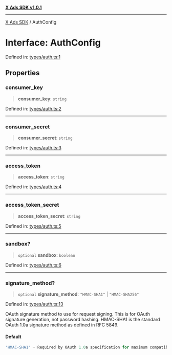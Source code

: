 [**X Ads SDK v1.0.1**](../README.md)

***

[X Ads SDK](../globals.md) / AuthConfig

# Interface: AuthConfig

Defined in: [types/auth.ts:1](https://github.com/kage1020/x-ads-sdk/blob/main/src/types/auth.ts#L1)

## Properties

### consumer\_key

> **consumer\_key**: `string`

Defined in: [types/auth.ts:2](https://github.com/kage1020/x-ads-sdk/blob/main/src/types/auth.ts#L2)

***

### consumer\_secret

> **consumer\_secret**: `string`

Defined in: [types/auth.ts:3](https://github.com/kage1020/x-ads-sdk/blob/main/src/types/auth.ts#L3)

***

### access\_token

> **access\_token**: `string`

Defined in: [types/auth.ts:4](https://github.com/kage1020/x-ads-sdk/blob/main/src/types/auth.ts#L4)

***

### access\_token\_secret

> **access\_token\_secret**: `string`

Defined in: [types/auth.ts:5](https://github.com/kage1020/x-ads-sdk/blob/main/src/types/auth.ts#L5)

***

### sandbox?

> `optional` **sandbox**: `boolean`

Defined in: [types/auth.ts:6](https://github.com/kage1020/x-ads-sdk/blob/main/src/types/auth.ts#L6)

***

### signature\_method?

> `optional` **signature\_method**: `"HMAC-SHA1"` \| `"HMAC-SHA256"`

Defined in: [types/auth.ts:13](https://github.com/kage1020/x-ads-sdk/blob/main/src/types/auth.ts#L13)

OAuth signature method to use for request signing.
This is for OAuth signature generation, not password hashing.
HMAC-SHA1 is the standard OAuth 1.0a signature method as defined in RFC 5849.

#### Default

```ts
'HMAC-SHA1' - Required by OAuth 1.0a specification for maximum compatibility
```
